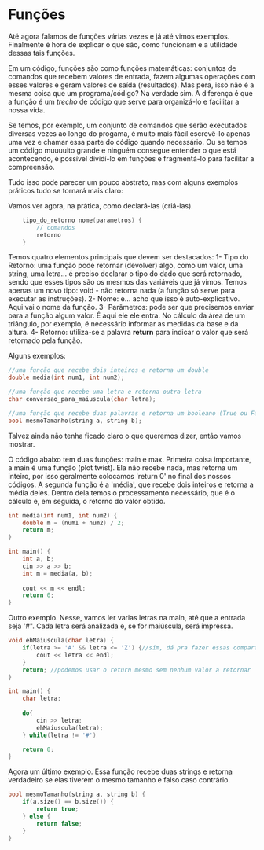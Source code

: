 # Funções

Até agora falamos de funções várias vezes e já até vimos exemplos. Finalmente é hora de explicar o que são, como funcionam e a utilidade dessas tais funções.

Em um código, funções são como funções matemáticas: conjuntos de comandos que recebem valores de entrada, fazem algumas operações com esses valores e geram valores de saída (resultados). Mas pera, isso não é a mesma coisa que um programa/código? Na verdade sim. A diferença é que a função é um *trecho* de código que serve para organizá-lo e facilitar a nossa vida. 

Se temos, por exemplo, um conjunto de comandos que serão executados diversas vezes ao longo do progama, é muito mais fácil escrevê-lo apenas uma vez e chamar essa parte do código quando necessário. Ou se temos um código muuuuito grande e ninguém consegue entender o que está acontecendo, é possível dividí-lo em funções e fragmentá-lo para facilitar a compreensão.

Tudo isso pode parecer um pouco abstrato, mas com alguns exemplos práticos tudo se tornará mais claro:

Vamos ver agora, na prática, como declará-las (criá-las).

```c++
	tipo_do_retorno nome(parametros) {
		// comandos
		retorno
	}

```

Temos quatro elementos principais que devem ser destacados:
	1- Tipo do Retorno: uma função pode retornar (devolver) algo, como um valor, uma string, uma letra... é preciso declarar o tipo do dado que será retornado, sendo que esses tipos são os mesmos das variáveis que já vimos. Temos apenas um novo tipo: void - não retorna nada (a função só serve para executar as instruções).
	2- Nome: é... acho que isso é auto-explicativo. Aqui vai o nome da função.
	3- Parâmetros: pode ser que precisemos enviar para a função algum valor. É aqui ele ele entra. No cálculo da área de um triângulo, por exemplo, é necessário informar as medidas da base e da altura.
	4- Retorno: utiliza-se a palavra **return** para indicar o valor que será retornado pela função.

Alguns exemplos:

```c++
//uma função que recebe dois inteiros e retorna um double
double media(int num1, int num2);

//uma função que recebe uma letra e retorna outra letra
char conversao_para_maiuscula(char letra);

//uma função que recebe duas palavras e retorna um booleano (True ou False).
bool mesmoTamanho(string a, string b);
```

Talvez ainda não tenha ficado claro o que queremos dizer, então vamos mostrar.

O código abaixo tem duas funções: main e max. Primeira coisa importante, a main é uma função (plot twist). Ela não recebe nada, mas retorna um inteiro, por isso geralmente colocamos 'return 0' no final dos nossos códigos. A segunda função é a 'média', que recebe dois inteiros e retorna a média deles. Dentro dela temos o processamento necessário, que é o cálculo e, em seguida, o retorno do valor obtido.

```c++
int media(int num1, int num2) {
	double m = (num1 + num2) / 2;
	return m;
}

int main() {
	int a, b;
	cin >> a >> b;
	int m = media(a, b);
	
	cout << m << endl;
	return 0;
}
```

Outro exemplo. Nesse, vamos ler varias letras na main, até que a entrada seja '#". Cada letra será analizada e, se for maiúscula, será impressa.

```c++
void ehMaiuscula(char letra) {
	if(letra >= 'A' && letra <= 'Z') {//sim, dá pra fazer essas comparações com letras
		cout << letra << endl;
	}
	return; //podemos usar o return mesmo sem nenhum valor a retornar
}

int main() {
	char letra;
	
	do{
		cin >> letra;
		ehMaiuscula(letra);
	} while(letra != '#')

	return 0;
}
```

Agora um último exemplo. Essa função recebe duas strings e retorna verdadeiro se elas tiverem o mesmo tamanho e falso caso contrário.

```c++
bool mesmoTamanho(string a, string b) {
	if(a.size() == b.size()) {
		return true;
	} else {
		return false;
	}
}
```
